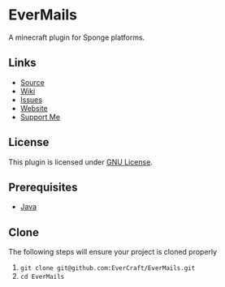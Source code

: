 EverMails
=============

A minecraft plugin for Sponge platforms.

## Links ##
* [Source](https://github.com/EverCraft/EverMails)
* [Wiki](http://wiki.evercraft.fr)
* [Issues](https://github.com/EverCraft/EverMails/issues)
* [Website](http://evercraft.fr)
* [Support Me](https://www.paypal.com/cgi-bin/webscr?cmd=_s-xclick&hosted_button_id=RUSKPBMNJG5R4)

## License ##
This plugin is licensed under [GNU License](https://github.com/EverCraft/EverMails/blob/master/LICENSE).

## Prerequisites ##
* [Java](http://www.oracle.com/technetwork/java/javase/downloads/jdk8-downloads-2133151.html)

## Clone ##
The following steps will ensure your project is cloned properly

1. `git clone git@github.com:EverCraft/EverMails.git`
2. `cd EverMails`
